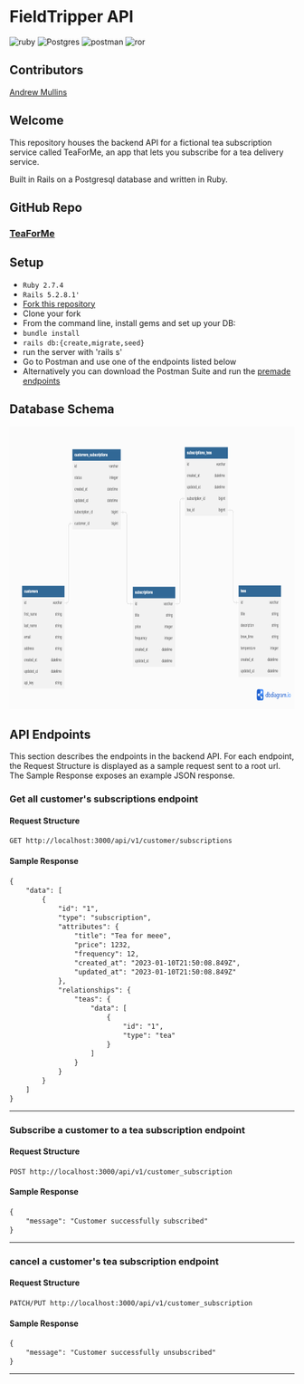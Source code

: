 # FieldTripper API

![ruby](https://img.shields.io/static/v1?message=2.7.4&logo=ruby&style=for-the-badge&label=Ruby&color=darkred&labelColor=crimson) ![Postgres](https://img.shields.io/static/v1?message=14.6&=postgresql&style=for-the-badge&label=Postgresql&color=dodgerblue&labelColor=royalblue&logoColor=white) ![postman](https://img.shields.io/static/v1?message=POSTMAN&logo=postman&style=for-the-badge&label=&color=orangered&labelColor=darkorange&logoColor=white) ![ror](https://img.shields.io/static/v1?message=5.2.8.1&logo=rubyonrails&style=for-the-badge&label=Rails&color=crimson&labelColor=darkred) 


## Contributors
[Andrew Mullins](https://www.linkedin.com/in/andrewmullins233/)


## Welcome
<p>
This repository houses the backend API for a fictional tea subscription service called TeaForMe, an app that lets you subscribe for a tea delivery service.

Built in Rails on a Postgresql database and written in Ruby.
</p>

## GitHub Repo
### [TeaForMe](https://github.com/mullinsand/TeaForMe)

## Setup

- `Ruby 2.7.4`
- `Rails 5.2.8.1'`
- [Fork this repository](https://github.com/mullinsand/TeaForMe)
- Clone your fork
- From the command line, install gems and set up your DB:
- `bundle install`
- `rails db:{create,migrate,seed}`
- run the server with 'rails s'
- Go to Postman and use one of the endpoints listed below
- Alternatively you can download the Postman Suite and run the [premade endpoints](./app/assets/files/TeaForYou.postman_collection.json)

## Database Schema

<img src="./app/assets/images/schema.png" alt="The schema of the project includes 5 tables."  width="900" height="500" />


## API Endpoints

This section describes the endpoints in the backend API. For each endpoint, the Request Structure is displayed as a sample request sent to a root url. The Sample Response exposes an example JSON response.

### Get all customer's subscriptions endpoint

#### Request Structure
```
GET http://localhost:3000/api/v1/customer/subscriptions
```
#### Sample Response
```
{
    "data": [
        {
            "id": "1",
            "type": "subscription",
            "attributes": {
                "title": "Tea for meee",
                "price": 1232,
                "frequency": 12,
                "created_at": "2023-01-10T21:50:08.849Z",
                "updated_at": "2023-01-10T21:50:08.849Z"
            },
            "relationships": {
                "teas": {
                    "data": [
                        {
                            "id": "1",
                            "type": "tea"
                        }
                    ]
                }
            }
        }
    ]
}
```
___

### Subscribe a customer to a tea subscription endpoint

#### Request Structure
```
POST http://localhost:3000/api/v1/customer_subscription
```
#### Sample Response
```
{
    "message": "Customer successfully subscribed"
}
```
___

### cancel a customer's tea subscription endpoint

#### Request Structure
```
PATCH/PUT http://localhost:3000/api/v1/customer_subscription
```
#### Sample Response
```
{
    "message": "Customer successfully unsubscribed"
}
```
___
